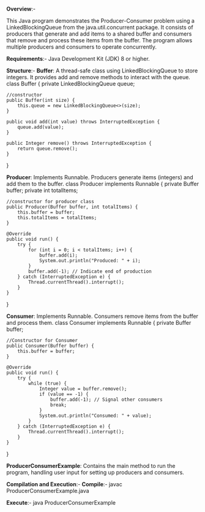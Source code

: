 **Overview**:-

This Java program demonstrates the Producer-Consumer problem using a LinkedBlockingQueue from the java.util.concurrent package. It consists of producers that generate and add items to a shared buffer and consumers that remove and process these items from the buffer. The program allows multiple producers and consumers to operate concurrently.

**Requirements**:-
Java Development Kit (JDK) 8 or higher.

**Structure**:-
**Buffer**: A thread-safe class using LinkedBlockingQueue to store integers. It provides add and remove methods to interact with the queue.
class Buffer {
private LinkedBlockingQueue<Integer> queue;

    //constructor
    public Buffer(int size) {
        this.queue = new LinkedBlockingQueue<>(size);
    }

    public void add(int value) throws InterruptedException {
        queue.add(value);
    }

    public Integer remove() throws InterruptedException {
        return queue.remove();
    }

}

**Producer**: Implements Runnable. Producers generate items (integers) and add them to the buffer.
class Producer implements Runnable {
private Buffer buffer;
private int totalItems;

    //constructor for producer class
    public Producer(Buffer buffer, int totalItems) {
        this.buffer = buffer;
        this.totalItems = totalItems;
    }

    @Override
    public void run() {
        try {
            for (int i = 0; i < totalItems; i++) {
                buffer.add(i);
                System.out.println("Produced: " + i);
            }
            buffer.add(-1); // Indicate end of production
        } catch (InterruptedException e) {
            Thread.currentThread().interrupt();
        }
    }

}

**Consumer**: Implements Runnable. Consumers remove items from the buffer and process them.
class Consumer implements Runnable {
private Buffer buffer;

    //Constructor for Consumer
    public Consumer(Buffer buffer) {
        this.buffer = buffer;
    }

    @Override
    public void run() {
        try {
            while (true) {
                Integer value = buffer.remove();
                if (value == -1) {
                    buffer.add(-1); // Signal other consumers
                    break;
                }
                System.out.println("Consumed: " + value);
            }
        } catch (InterruptedException e) {
            Thread.currentThread().interrupt();
        }
    }

}

**ProducerConsumerExample**: Contains the main method to run the program, handling user input for setting up producers and consumers.

**Compilation and Execution**:-
**Compile**:-
javac ProducerConsumerExample.java

**Execute**:-
java ProducerConsumerExample
